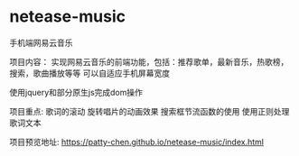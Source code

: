 # netease-music
手机端网易云音乐 

项目内容： 实现网易云音乐的前端功能，包括：推荐歌单，最新音乐，热歌榜，搜索，歌曲播放等等 可以自适应手机屏幕宽度

使用jquery和部分原生js完成dom操作

项目重点: 歌词的滚动 旋转唱片的动画效果 搜索框节流函数的使用 使用正则处理歌词文本

项目预览地址: https://patty-chen.github.io/netease-music/index.html
